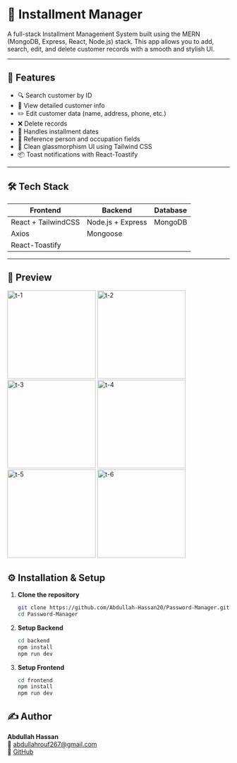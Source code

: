 # 💼 Installment Manager

A full-stack Installment Management System built using the MERN (MongoDB, Express, React, Node.js) stack. This app allows you to add, search, edit, and delete customer records with a smooth and stylish UI.

---

## 🚀 Features

- 🔍 Search customer by ID
- 📝 View detailed customer info
- ✏️ Edit customer data (name, address, phone, etc.)
- ❌ Delete records
- 📆 Handles installment dates
- 🧾 Reference person and occupation fields
- 🌈 Clean glassmorphism UI using Tailwind CSS
- 📦 Toast notifications with React-Toastify

---

## 🛠️ Tech Stack

| Frontend            | Backend             | Database  |
|---------------------|---------------------|-----------|
| React + TailwindCSS | Node.js + Express   | MongoDB   |
| Axios               | Mongoose            |           |
| React-Toastify      |                     |           |

---

## 📸 Preview

<img width="200" alt="t-1" src="https://github.com/user-attachments/assets/1ff1282c-6219-4b80-b87c-16ec01db2dff" />
<img width="200" alt="t-2" src="https://github.com/user-attachments/assets/a804cfe4-7c6f-48bf-8d9b-72ab15b5ad3d" />
<img width="200" alt="t-3" src="https://github.com/user-attachments/assets/1ff1282c-6219-4b80-b87c-16ec01db2dff" />
<img width="200" alt="t-4" src="https://github.com/user-attachments/assets/a804cfe4-7c6f-48bf-8d9b-72ab15b5ad3d" />
<img width="200" alt="t-5" src="https://github.com/user-attachments/assets/1ff1282c-6219-4b80-b87c-16ec01db2dff" />
<img width="200" alt="t-6" src="https://github.com/user-attachments/assets/a804cfe4-7c6f-48bf-8d9b-72ab15b5ad3d" />



## ⚙️ Installation & Setup

1. **Clone the repository**
   ```bash
   git clone https://github.com/Abdullah-Hassan20/Password-Manager.git
   cd Password-Manager

2. **Setup Backend**
   ```bash
   cd backend
   npm install
   npm run dev

4. **Setup Frontend**
   ```bash
   cd frontend
   npm install
   npm run dev

## ✍️ Author

**Abdullah Hassan**  
📧 abdullahrouf267@gmail.com  
🔗 [GitHub](https://github.com/Abdullah-Hassan20)
